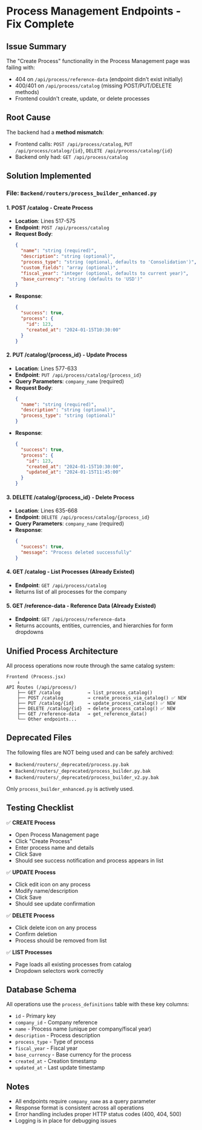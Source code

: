 # Process Management Endpoints - Fix Complete

## Issue Summary
The "Create Process" functionality in the Process Management page was failing with:
- 404 on `/api/process/reference-data` (endpoint didn't exist initially)
- 400/401 on `/api/process/catalog` (missing POST/PUT/DELETE methods)
- Frontend couldn't create, update, or delete processes

## Root Cause
The backend had a **method mismatch**:
- Frontend calls: `POST /api/process/catalog`, `PUT /api/process/catalog/{id}`, `DELETE /api/process/catalog/{id}`
- Backend only had: `GET /api/process/catalog`

## Solution Implemented

### File: `Backend/routers/process_builder_enhanced.py`

#### 1. **POST /catalog** - Create Process
- **Location**: Lines 517-575
- **Endpoint**: `POST /api/process/catalog`
- **Request Body**:
  ```json
  {
    "name": "string (required)",
    "description": "string (optional)",
    "process_type": "string (optional, defaults to 'Consolidation')",
    "custom_fields": "array (optional)",
    "fiscal_year": "integer (optional, defaults to current year)",
    "base_currency": "string (defaults to 'USD')"
  }
  ```
- **Response**:
  ```json
  {
    "success": true,
    "process": {
      "id": 123,
      "created_at": "2024-01-15T10:30:00"
    }
  }
  ```

#### 2. **PUT /catalog/{process_id}** - Update Process
- **Location**: Lines 577-633
- **Endpoint**: `PUT /api/process/catalog/{process_id}`
- **Query Parameters**: `company_name` (required)
- **Request Body**:
  ```json
  {
    "name": "string (required)",
    "description": "string (optional)",
    "process_type": "string (optional)"
  }
  ```
- **Response**:
  ```json
  {
    "success": true,
    "process": {
      "id": 123,
      "created_at": "2024-01-15T10:30:00",
      "updated_at": "2024-01-15T11:45:00"
    }
  }
  ```

#### 3. **DELETE /catalog/{process_id}** - Delete Process
- **Location**: Lines 635-668
- **Endpoint**: `DELETE /api/process/catalog/{process_id}`
- **Query Parameters**: `company_name` (required)
- **Response**:
  ```json
  {
    "success": true,
    "message": "Process deleted successfully"
  }
  ```

#### 4. **GET /catalog** - List Processes (Already Existed)
- **Endpoint**: `GET /api/process/catalog`
- Returns list of all processes for the company

#### 5. **GET /reference-data** - Reference Data (Already Existed)
- **Endpoint**: `GET /api/process/reference-data`
- Returns accounts, entities, currencies, and hierarchies for form dropdowns

## Unified Process Architecture

All process operations now route through the same catalog system:

```
Frontend (Process.jsx)
    ↓
API Routes (/api/process/)
    ├── GET /catalog          → list_process_catalog()
    ├── POST /catalog         → create_process_via_catalog() ✅ NEW
    ├── PUT /catalog/{id}     → update_process_catalog() ✅ NEW
    ├── DELETE /catalog/{id}  → delete_process_catalog() ✅ NEW
    ├── GET /reference-data   → get_reference_data()
    └── Other endpoints...
```

## Deprecated Files
The following files are NOT being used and can be safely archived:
- `Backend/routers/_deprecated/process.py.bak`
- `Backend/routers/_deprecated/process_builder.py.bak`
- `Backend/routers/_deprecated/process_builder_v2.py.bak`

Only `process_builder_enhanced.py` is actively used.

## Testing Checklist

✅ **CREATE Process**
- Open Process Management page
- Click "Create Process"
- Enter process name and details
- Click Save
- Should see success notification and process appears in list

✅ **UPDATE Process**
- Click edit icon on any process
- Modify name/description
- Click Save
- Should see update confirmation

✅ **DELETE Process**
- Click delete icon on any process
- Confirm deletion
- Process should be removed from list

✅ **LIST Processes**
- Page loads all existing processes from catalog
- Dropdown selectors work correctly

## Database Schema
All operations use the `process_definitions` table with these key columns:
- `id` - Primary key
- `company_id` - Company reference
- `name` - Process name (unique per company/fiscal year)
- `description` - Process description
- `process_type` - Type of process
- `fiscal_year` - Fiscal year
- `base_currency` - Base currency for the process
- `created_at` - Creation timestamp
- `updated_at` - Last update timestamp

## Notes
- All endpoints require `company_name` as a query parameter
- Response format is consistent across all operations
- Error handling includes proper HTTP status codes (400, 404, 500)
- Logging is in place for debugging issues